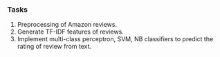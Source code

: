 ### Tasks

1. Preprocessing of Amazon reviews.
2. Generate TF-IDF features of reviews.
3. Implement multi-class perceptron, SVM, NB classifiers to predict the rating of review from text.
